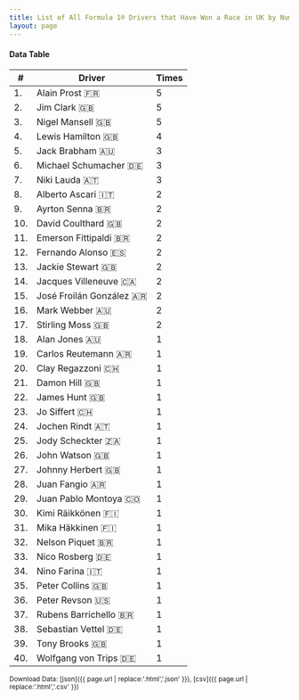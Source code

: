 ```yaml
---
title: List of All Formula 1® Drivers that Have Won a Race in UK by Number of Times
layout: page
---
```


<canvas id="chart" width="400" height="180"></canvas>
<script>
var data = {
    "datasets": [
        {
            "backgroundColor": "#f3a935",
            "borderColor": "#f68639",
            "borderWidth": 1,
            "data": [
                5.0,
                5.0,
                5.0,
                4.0,
                3.0,
                3.0,
                3.0,
                2.0,
                2.0,
                2.0,
                2.0,
                2.0,
                2.0,
                2.0,
                2.0,
                2.0,
                2.0,
                1.0,
                1.0,
                1.0,
                1.0,
                1.0,
                1.0,
                1.0,
                1.0,
                1.0,
                1.0,
                1.0,
                1.0,
                1.0,
                1.0,
                1.0,
                1.0,
                1.0,
                1.0,
                1.0,
                1.0,
                1.0,
                1.0,
                1.0
            ],
            "label": "Times"
        }
    ],
    "labels": [
        "Alain Prost",
        "Jim Clark",
        "Nigel Mansell",
        "Lewis Hamilton",
        "Jack Brabham",
        "Michael Schumacher",
        "Niki Lauda",
        "Alberto Ascari",
        "Ayrton Senna",
        "David Coulthard",
        "Emerson Fittipaldi",
        "Fernando Alonso",
        "Jackie Stewart",
        "Jacques Villeneuve",
        "José Froilán González",
        "Mark Webber",
        "Stirling Moss",
        "Alan Jones",
        "Carlos Reutemann",
        "Clay Regazzoni",
        "Damon Hill",
        "James Hunt",
        "Jo Siffert",
        "Jochen Rindt",
        "Jody Scheckter",
        "John Watson",
        "Johnny Herbert",
        "Juan Fangio",
        "Juan Pablo Montoya",
        "Kimi Räikkönen",
        "Mika Häkkinen",
        "Nelson Piquet",
        "Nico Rosberg",
        "Nino Farina",
        "Peter Collins",
        "Peter Revson",
        "Rubens Barrichello",
        "Sebastian Vettel",
        "Tony Brooks",
        "Wolfgang von Trips"
    ]
};
var options = {
  legend: {
    display: false
  },
  scales: {
    xAxes: [{
      ticks: {
        beginAtZero: true,
        maxRotation: 180,
        display: window.innerWidth > 800
      }
    }],
    yAxes: [{
      ticks: {
        beginAtZero: true
      }
    }]
  },
  onResize: function(chart, size) {
    chart.options.scales.xAxes[0].ticks.display = size.width > 800;
  }
};
new Chart("chart", {
    data: data,
    type: 'bar',
    options: options
});
</script>



#### Data Table

| # | Driver | Times |
|--|--|--|
| 1. | Alain Prost 🇫🇷 | 5 |
| 2. | Jim Clark 🇬🇧 | 5 |
| 3. | Nigel Mansell 🇬🇧 | 5 |
| 4. | Lewis Hamilton 🇬🇧 | 4 |
| 5. | Jack Brabham 🇦🇺 | 3 |
| 6. | Michael Schumacher 🇩🇪 | 3 |
| 7. | Niki Lauda 🇦🇹 | 3 |
| 8. | Alberto Ascari 🇮🇹 | 2 |
| 9. | Ayrton Senna 🇧🇷 | 2 |
| 10. | David Coulthard 🇬🇧 | 2 |
| 11. | Emerson Fittipaldi 🇧🇷 | 2 |
| 12. | Fernando Alonso 🇪🇸 | 2 |
| 13. | Jackie Stewart 🇬🇧 | 2 |
| 14. | Jacques Villeneuve 🇨🇦 | 2 |
| 15. | José Froilán González 🇦🇷 | 2 |
| 16. | Mark Webber 🇦🇺 | 2 |
| 17. | Stirling Moss 🇬🇧 | 2 |
| 18. | Alan Jones 🇦🇺 | 1 |
| 19. | Carlos Reutemann 🇦🇷 | 1 |
| 20. | Clay Regazzoni 🇨🇭 | 1 |
| 21. | Damon Hill 🇬🇧 | 1 |
| 22. | James Hunt 🇬🇧 | 1 |
| 23. | Jo Siffert 🇨🇭 | 1 |
| 24. | Jochen Rindt 🇦🇹 | 1 |
| 25. | Jody Scheckter 🇿🇦 | 1 |
| 26. | John Watson 🇬🇧 | 1 |
| 27. | Johnny Herbert 🇬🇧 | 1 |
| 28. | Juan Fangio 🇦🇷 | 1 |
| 29. | Juan Pablo Montoya 🇨🇴 | 1 |
| 30. | Kimi Räikkönen 🇫🇮 | 1 |
| 31. | Mika Häkkinen 🇫🇮 | 1 |
| 32. | Nelson Piquet 🇧🇷 | 1 |
| 33. | Nico Rosberg 🇩🇪 | 1 |
| 34. | Nino Farina 🇮🇹 | 1 |
| 35. | Peter Collins 🇬🇧 | 1 |
| 36. | Peter Revson 🇺🇸 | 1 |
| 37. | Rubens Barrichello 🇧🇷 | 1 |
| 38. | Sebastian Vettel 🇩🇪 | 1 |
| 39. | Tony Brooks 🇬🇧 | 1 |
| 40. | Wolfgang von Trips 🇩🇪 | 1 |

<small>Download Data: [json]({{ page.url | replace:'.html','.json' }}), [csv]({{ page.url | replace:'.html','.csv' }})</small>
